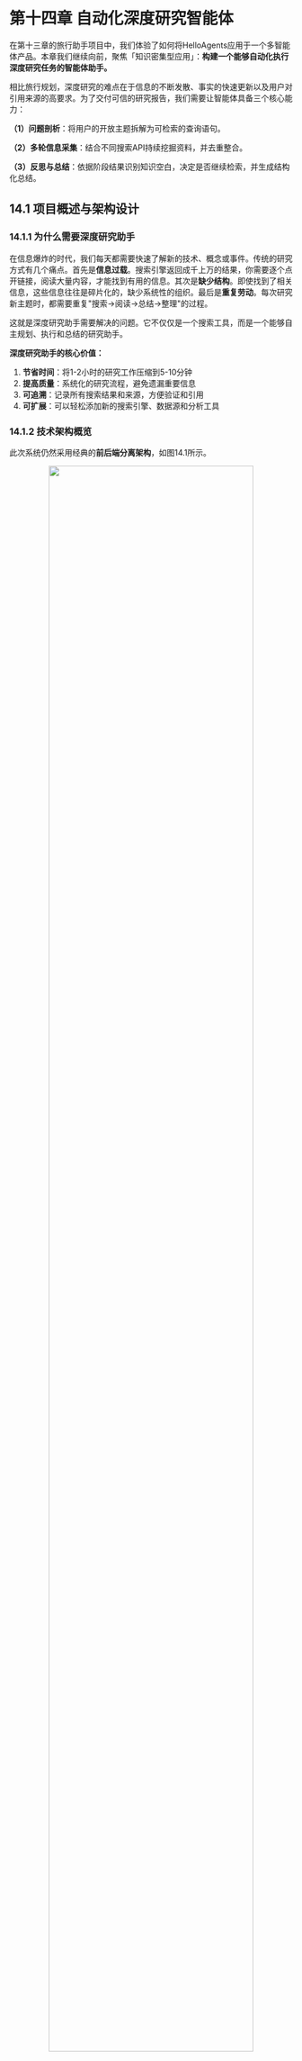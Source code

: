 # 第十四章 自动化深度研究智能体

在第十三章的旅行助手项目中，我们体验了如何将HelloAgents应用于一个多智能体产品。本章我们继续向前，聚焦「知识密集型应用」：<strong>构建一个能够自动化执行深度研究任务的智能体助手。</strong>

相比旅行规划，深度研究的难点在于信息的不断发散、事实的快速更新以及用户对引用来源的高要求。为了交付可信的研究报告，我们需要让智能体具备三个核心能力：

<strong>（1）问题剖析</strong>：将用户的开放主题拆解为可检索的查询语句。

<strong>（2）多轮信息采集</strong>：结合不同搜索API持续挖掘资料，并去重整合。

<strong>（3）反思与总结</strong>：依据阶段结果识别知识空白，决定是否继续检索，并生成结构化总结。

## 14.1 项目概述与架构设计

### 14.1.1 为什么需要深度研究助手

在信息爆炸的时代，我们每天都需要快速了解新的技术、概念或事件。传统的研究方式有几个痛点。首先是<strong>信息过载</strong>。搜索引擎返回成千上万的结果，你需要逐个点开链接，阅读大量内容，才能找到有用的信息。其次是<strong>缺少结构</strong>。即使找到了相关信息，这些信息往往是碎片化的，缺少系统性的组织。最后是<strong>重复劳动</strong>。每次研究新主题时，都需要重复"搜索→阅读→总结→整理"的过程。

这就是深度研究助手需要解决的问题。它不仅仅是一个搜索工具，而是一个能够自主规划、执行和总结的研究助手。

<strong>深度研究助手的核心价值：</strong>

1. <strong>节省时间</strong>：将1-2小时的研究工作压缩到5-10分钟
2. <strong>提高质量</strong>：系统化的研究流程，避免遗漏重要信息
3. <strong>可追溯</strong>：记录所有搜索结果和来源，方便验证和引用
4. <strong>可扩展</strong>：可以轻松添加新的搜索引擎、数据源和分析工具

### 14.1.2 技术架构概览

此次系统仍然采用经典的<strong>前后端分离架构</strong>，如图14.1所示。

<div align="center">
  <img src="https://raw.githubusercontent.com/datawhalechina/Hello-Agents/main/docs/images/14-figures/14-1.png" alt="" width="85%"/>
  <p>图 14.1 深度研究助手技术架构</p>
</div>

系统分为四层架构设计：

<strong>前端层 (Vue3+TypeScript)</strong>：全屏模态对话框UI、Markdown结果可视化

<strong>后端层 (FastAPI)</strong>：API路由（`/research/stream`）

<strong>智能体层 (HelloAgents)</strong>：三个专门Agent（TODO Planner、Task Summarizer、Report Writer）+ 两个核心工具（SearchTool、NoteTool）

<strong>外部服务层</strong>：搜索引擎+ LLM提供商

让我们看看一个完整的研究请求是如何在系统中流转的，如图14.2所示：

<div align="center">
  <img src="https://raw.githubusercontent.com/datawhalechina/Hello-Agents/main/docs/images/14-figures/14-2.png" alt="" width="85%"/>
  <p>图 14.2 深度研究助手数据流转过程</p>
</div>

1. <strong>用户输入</strong>：用户在前端输入研究主题
2. <strong>前端发送</strong>：前端通过SSE连接到`/research/stream`
3. <strong>后端接收</strong>：FastAPI接收请求，创建研究状态
4. <strong>规划阶段</strong>：调用研究规划Agent，分解为3个子任务
5. <strong>执行阶段</strong>：逐个执行每个子任务
   - 使用SearchTool搜索
   - 调用任务总结Agent总结
   - 使用NoteTool记录结果
6. <strong>报告阶段</strong>：调用报告生成Agent，整合所有总结
7. <strong>流式返回</strong>：通过SSE推送进度和结果到前端
8. <strong>前端展示</strong>：前端实时更新任务状态、进度条、日志、报告

项目的目录结构如下：

```
helloagents-deepresearch/
├── backend/                    # 后端代码
│   ├── src/
│   │   ├── agent.py           # 核心协调器
│   │   ├── main.py            # FastAPI入口
│   │   ├── models.py          # 数据模型
│   │   ├── prompts.py         # Prompt模板
│   │   ├── config.py          # 配置管理
│   │   └── services/          # 服务层
│   │       ├── planner.py     # 规划服务
│   │       ├── summarizer.py  # 总结服务
│   │       ├── reporter.py    # 报告服务
│   │       └── search.py      # 搜索服务
│   ├── .env                   # 环境变量
│   ├── pyproject.toml         # 依赖管理
│   └── workspace/             # 研究笔记
│
└── frontend/                   # 前端代码
    ├── src/
    │   ├── App.vue            # 主组件
    │   ├── components/        # UI组件
    │   │   └── ResearchModal.vue
    │   └── composables/       # 组合式函数
    │       └── useResearch.ts
    ├── package.json           # npm依赖
    └── vite.config.ts         # 构建配置
```

### 14.1.3 快速体验：5分钟运行项目

在深入学习实现细节之前，让我们先把项目跑起来，看看最终的效果。这样你会对整个系统有一个直观的认识。

你可以通过以下命令检查版本：

```bash
python --version  # 应该显示 Python 3.10.x 或更高
node --version    # 应该显示 v16.x.x 或更高
npm --version     # 应该显示 8.x.x 或更高
```

（1）启动后端

```bash
# 1. 进入后端目录
cd helloagents-deepresearch/backend

# 2. 安装依赖
# 方式1：使用uv（推荐，更快的Python包管理器）
uv sync

# 方式2：使用pip
pip install -e .

# 3. 配置环境变量
cp .env.example .env

# 4. 编辑.env文件，填入你的API密钥
# 使用你喜欢的编辑器打开.env文件
# 至少需要配置：
# - LLM_PROVIDER（如 openai、deepseek、qwen）
# - LLM_API_KEY（你的LLM API密钥）
# - SEARCH_API（如 duckduckgo、tavily）

# 5. 启动后端
python src/main.py
```

如果一切正常，你会看到类似的输出：

```
INFO:     Started server process [12345]
INFO:     Waiting for application startup.
INFO:     Application startup complete.
INFO:     Uvicorn running on http://0.0.0.0:8000 (Press CTRL+C to quit)
```

（2）启动前端

打开一个新的终端窗口：

```bash
# 1. 进入前端目录
cd helloagents-deepresearch/frontend

# 2. 安装依赖
npm install

# 3. 启动前端
npm run dev
```

如果一切正常，你会看到类似的输出：

```
  VITE v5.0.0  ready in 500 ms

  ➜  Local:   http://localhost:5174/
  ➜  Network: use --host to expose
  ➜  press h + enter to show help
```

（3）开始研究

打开浏览器访问 `http://localhost:5174`，你会看到一个居中的输入卡片，如图14.3所示。输入研究主题，例如`Datawhale是一个什么样的组织？`，选择搜索引擎（如果配置了多个），点击"开始研究"按钮。

<div align="center">
  <img src="https://raw.githubusercontent.com/datawhalechina/Hello-Agents/main/docs/images/14-figures/14-3.png" alt="" width="85%"/>
  <p>图 14.3 深度研究助手搜索页面</p>
</div>

如图14.4所示，系统会自动展开为全屏，左侧显示研究信息，右侧实时显示研究进度和结果。整个研究过程大约需要1-3分钟，取决于主题的复杂度和搜索引擎的响应速度。

<div align="center">
  <img src="https://raw.githubusercontent.com/datawhalechina/Hello-Agents/main/docs/images/14-figures/14-4.png" alt="" width="85%"/>
  <p>图 14.4 深度研究助手展开研究</p>
</div>

研究完成后，你会看到：

- <strong>任务列表</strong>：显示所有子任务及其状态
- <strong>进度日志</strong>：显示研究过程中的所有操作
- <strong>最终报告</strong>：结构化的Markdown报告，包含所有子任务的总结和来源引用

现在你已经成功运行了深度研究助手，对系统有了直观的认识。

## 14.2 TODO驱动的研究范式

### 14.2.1 什么是TODO驱动的研究

传统的搜索引擎只能回答单个问题，而深度研究需要回答一系列相关的问题。TODO驱动的研究范式将复杂的研究主题分解为多个子任务（TODO），逐个执行并整合结果。

这种范式的核心思想是：<strong>将"研究"这个复杂任务转化为"规划→执行→整合"的流程</strong>。

让我们通过一个例子来理解这个转变。假设你想研究"Datawhale是一个什么样的组织？"，传统的搜索方式是：

```
用户输入：Datawhale是一个什么样的组织？
搜索引擎：返回10-20个链接
用户：逐个点开链接，阅读内容，记录笔记
结果：碎片化的信息，缺少系统性
```

这种方式的问题在于每个链接只涵盖主题的一个方面、缺少系统性结构，需要手动整理和总结。

<strong>TODO驱动方式：系统化研究</strong>

```
用户输入：Datawhale是一个什么样的组织？

系统规划：
  ├─ TODO 1：Datawhale的基本信息（组织定位）
  ├─ TODO 2：Datawhale的主要项目（核心内容）
  ├─ TODO 3：Datawhale的社区文化（价值观）
  └─ TODO 4：Datawhale的影响力（社会贡献）

系统执行：
  对每个TODO：
    1. 搜索相关资料
    2. 总结关键信息
    3. 记录来源引用

系统整合：
  生成结构化报告：
    ├─ 第一部分：组织定位（来自TODO 1）
    ├─ 第二部分：核心内容（来自TODO 2）
    ├─ 第三部分：价值观（来自TODO 3）
    ├─ 第四部分：社会贡献（来自TODO 4）
    └─ 参考文献：所有来源引用
```

这种方式的优势在于将复杂主题分解为清晰的子问题，每个子任务的搜索结果和总结都被记录下来，方便追溯。同时，系统化的研究流程避免了遗漏重要信息，可以轻松添加新的子任务或调整执行顺序。

一个完整的TODO驱动研究系统包含三个核心要素：

<strong>（1）智能规划器（TODO Planner）</strong>：负责将研究主题分解为子任务。一个好的规划器需要理解主题的关键方面和研究目标，将主题分解为3-5个子任务（太少覆盖不全，太多会冗余），并为每个子任务设计合适的搜索查询。

<strong>（2）任务执行器（Task Executor）</strong>：负责执行每个子任务。执行器需要使用搜索引擎获取相关资料，提取关键信息并去除冗余内容，同时保存所有来源引用以方便验证。

<strong>（3）报告生成器（Report Writer）</strong>：负责整合所有子任务的结果。生成器需要按照逻辑顺序组织内容，合并重复的信息，并为每个观点添加来源引用。

在我们的案例里，TODO驱动的研究流程如图14.5所示：

<div align="center">
  <img src="https://raw.githubusercontent.com/datawhalechina/Hello-Agents/main/docs/images/14-figures/14-5.png" alt="" width="85%"/>
  <p>图 14.5 TODO驱动的研究流程</p>
</div>


整个流程是线性的，但每个阶段都有明确的输入和输出。这种设计使得系统易于理解和调试。

### 14.2.2 三阶段研究流程

TODO驱动的研究流程分为三个阶段:规划（Planning）、执行（Execution）、报告（Reporting）。每个阶段都有专门的Agent负责。

<strong>（1）阶段1：规划</strong>

规划阶段的目标是将研究主题分解为3-5个子任务。系统接收研究主题和当前日期作为输入，输出JSON格式的子任务列表。每个子任务包含三个字段：title（任务标题）、intent（研究意图）和query（搜索查询）。

研究规划Agent会根据主题特点采用不同的分解策略，通常从基础概念入手，然后了解技术现状、实际应用和发展趋势，必要时还会进行对比分析。例如，对于"Datawhale是一个什么样的组织？"，规划Agent可能生成以下子任务：

```json
[
  {
    "title": "Datawhale的基本信息",
    "intent": "了解Datawhale的组织定位、成立时间、发展历程",
    "query": "Datawhale organization introduction history 2024"
  },
  {
    "title": "Datawhale的主要项目",
    "intent": "了解Datawhale的核心开源项目和教程",
    "query": "Datawhale projects tutorials open source 2024"
  },
......
]
```

一个好的规划应该覆盖全面、逻辑清晰、查询精准、条目数量适中。

<strong>（2）阶段2：执行</strong>

执行阶段逐个执行每个子任务，搜索并总结相关资料。系统接收子任务列表和搜索引擎配置作为输入，输出每个子任务的总结（Markdown格式）和来源引用列表。执行流程如下：

对于每个子任务，执行器会：

1. <strong>搜索资料</strong>：使用配置的搜索引擎执行搜索

   ```python
   search_results = search_tool.run({
       "input": task.query,
       "backend": "tavily",
       "mode": "structured",
       "max_results": 5
   })
   ```

2. <strong>获取搜索结果</strong>：提取标题、URL、摘要

   ```json
   {
     "results": [
       {
         "title": "What is a Multimodal Model?",
         "url": "https://example.com/multimodal-model",
         "snippet": "A multimodal model is an AI model that can process multiple types of data..."
       },
       ...
     ]
   }
   ```

3. <strong>调用总结Agent</strong>：总结搜索结果

   ```python
   summary = summarizer_agent.run(
       task=task,
       search_results=search_results
   )
   ```

4. <strong>记录总结和来源</strong>：保存到NoteTool

   ```python
   note_tool.run({
       "action": "create",
       "title": task.title,
       "content": f"## {task.title}\n\n{summary}\n\n## 来源\n{sources}",
       "tags": ["research", "summary"]
   })
   ```

任务总结Agent会从每个搜索结果中提取核心观点，合并相似信息，保留重要的数字、日期、名称等关键数据，并为每个观点添加来源引用。例如，对于"Datawhale的基本信息"的搜索结果，总结Agent可能生成：

```markdown
## Datawhale的基本信息

Datawhale是一个专注于数据科学与AI领域的开源组织，成立于2018年[1]。组织的核心使命是"for the learner，和学习者一起成长"，致力于构建一个纯粹的学习社区[2]。

**核心定位：**

1. **开源教育平台**：提供高质量的AI和数据科学学习资源[1]
2. **学习者社区**：汇聚了数万名AI学习者和实践者[3]
3. **知识共享**：倡导开源精神，所有内容完全免费开放[2]

**发展历程：**

- **2018年**：Datawhale成立，发布首个开源教程[1]
- **2020年**：成为国内领先的AI学习社区之一[3]
- **2024年**：累计发布50+开源项目，影响10万+学习者[4]

## 来源

[1] https://github.com/datawhalechina
[2] https://datawhale.club/about
[3] https://www.zhihu.com/org/datawhale
[4] https://datawhale.cn
```

在执行过程中，系统会实时推送进度信息到前端：

```json
{
  "type": "status",
  "message": "正在搜索：Datawhale的基本信息"
}
```

```json
{
  "type": "status",
  "message": "正在总结搜索结果..."
}
```

```json
{
  "type": "task",
  "task": {
    "id": 1,
    "title": "Datawhale的基本信息",
    "status": "completed"
  }
}
```

<strong>（3）阶段3：报告</strong>

报告阶段的目标是整合所有子任务的总结，生成最终报告。系统接收所有子任务的总结和研究主题作为输入，输出Markdown格式的最终报告。报告包含标题、概述、各个子任务的详细分析、总结和参考文献五个部分。例如，对于"Datawhale是一个什么样的组织？"，最终报告可能是：

```markdown
# Datawhale是一个什么样的组织？

## 概述

本报告系统地研究了Datawhale这个开源组织，涵盖基本信息、主要项目、社区文化和影响力四个方面。

## 1. Datawhale的基本信息

Datawhale是一个专注于数据科学与AI领域的开源组织，成立于2018年...

（此处插入子任务1的总结）

## 2. Datawhale的主要项目

Datawhale发布了多个高质量的开源教程，包括Hello-Agents、Joyful-Pandas等...

（此处插入子任务2的总结）
......
## 总结

通过本次研究，我们了解了Datawhale的组织定位、核心项目、社区文化和社会贡献。Datawhale是一个纯粹的学习社区，为AI教育做出了重要贡献。

## 参考文献

[1] https://github.com/datawhalechina
[2] https://datawhale.club/about
...
```

报告生成Agent会按照子任务的逻辑顺序组织内容，在开头添加简要概述，合并重复的信息，统一Markdown格式，并将所有来源引用整理到参考文献部分。

## 14.3 智能体系统设计

### 14.3.1 Agent职责划分

在深度研究助手中，我们设计了三个专门的Agent，每个Agent负责一个特定的任务。这使得每个Agent都很简单，易于理解和维护。

在第七章中，我们学习了如何使用`SimpleAgent`来构建智能体。`SimpleAgent`的设计理念是简单直接：每次调用`run()`方法时，Agent会分析用户的问题，决定是否需要调用工具，然后返回结果。这种设计在处理简单任务时非常有效，但当面对深度研究这样的复杂任务时，就需要我们继续采用多智能体协作的方案进行。

如表14.1所示，三个Agent分别负责规划、总结和报告生成。

<div align="center">
  <p>表 14.1 三个Agent的职责划分</p>
  <img src="https://raw.githubusercontent.com/datawhalechina/Hello-Agents/main/docs/images/14-figures/14-table-1.png" alt="" width="85%"/>
</div>

让我们详细介绍每个Agent的设计。

<strong>Agent 1：研究规划专家（TODO Planner）</strong>

<strong>职责</strong>：将研究主题分解为3-5个子任务

<strong>设计理念</strong>：研究规划专家的核心任务是理解用户的研究主题，分析主题的关键方面，然后生成一系列子任务。这个过程类似于人类研究者在开始研究前的"头脑风暴"阶段。

<strong>Prompt设计</strong>：

```python
todo_planner_instructions = """
你是一个研究规划专家。你的任务是将用户的研究主题分解为3-5个子任务。

当前日期：{current_date}

研究主题：{research_topic}

请分析这个研究主题，将其分解为3-5个子任务。每个子任务应该：
1. 涵盖主题的一个重要方面
2. 有明确的研究目标
3. 可以通过搜索引擎找到相关资料

请以JSON格式返回子任务列表，每个子任务包含：
- title：任务标题（简洁明了）
- intent：任务意图（为什么要研究这个）
- query：搜索查询（用于搜索引擎的查询字符串，可以使用英文以获得更好的搜索结果）

示例输出：
[
  {{
    "title": "什么是多模态模型",
    "intent": "了解多模态模型的基础概念，为后续研究打下基础",
    "query": "multimodal model definition concept 2024"
  }},
  ...
]

请确保：
1. 子任务数量在3-5个之间
2. 子任务之间有逻辑关系（如从基础到应用，从现状到趋势）
3. 搜索查询能够准确找到相关资料
4. 只返回JSON，不要包含其他文本
"""
```

<strong>关键设计点</strong>：提示词包含当前日期以获取最新信息，明确要求JSON格式输出便于解析，通过示例帮助Agent理解期望输出，并强调子任务数量、逻辑关系等约束。

<strong>实现代码</strong>：

这里的ToolAwareSimpleAgent是根据SimpleAgent拓展实现，可以在14.3.2了解，这里不用深究。

```python
class PlanningService:
    def __init__(self, llm: HelloAgentsLLM):
        self._agent = ToolAwareSimpleAgent(
            name="TODO Planner",
            system_prompt="你是一个研究规划专家",
            llm=llm,
            tool_call_listener=self._on_tool_call
        )
    
    def plan_todo_list(self, state: SummaryState) -> List[TodoItem]:
        prompt = todo_planner_instructions.format(
            current_date=get_current_date(),
            research_topic=state.research_topic,
        )
        
        response = self._agent.run(prompt)
        tasks_payload = self._extract_tasks(response)
        
        todo_items = []
        for idx, item in enumerate(tasks_payload, start=1):
            task = TodoItem(
                id=idx,
                title=item["title"],
                intent=item["intent"],
                query=item["query"],
            )
            todo_items.append(task)
        
        return todo_items
    
    def _extract_tasks(self, response: str) -> List[dict]:
        """从Agent响应中提取JSON"""
        # 使用正则表达式提取JSON部分
        json_match = re.search(r'\[.*\]', response, re.DOTALL)
        if json_match:
            json_str = json_match.group(0)
            return json.loads(json_str)
        else:
            raise ValueError("无法从响应中提取JSON")
```

<strong>Agent 2：任务总结专家（Task Summarizer）</strong>

<strong>职责</strong>：总结搜索结果，提取关键信息

<strong>设计理念</strong>：任务总结专家的核心任务是阅读搜索结果，提取关键信息，并以结构化的方式呈现。这个过程类似于人类研究者在阅读文献后做笔记的过程。

<strong>Prompt设计</strong>：

```python
task_summarizer_instructions = """
你是一个任务总结专家。你的任务是总结搜索结果，提取关键信息。

任务标题：{task_title}
任务意图：{task_intent}
搜索查询：{task_query}

搜索结果：
{search_results}

请仔细阅读以上搜索结果，提取关键信息，并以Markdown格式返回总结。

总结应该包含：
1. **核心观点**：搜索结果中的核心观点和结论
2. **关键数据**：重要的数字、日期、名称等
3. **来源引用**：为每个观点添加来源引用（使用[1]、[2]等标记）

请确保：
1. 总结简洁明了，避免冗余
2. 保留重要的细节和数据
3. 为每个观点添加来源引用
4. 使用Markdown格式（标题、列表、加粗等）

示例输出：
## 核心观点

多模态模型是一种能够处理多种类型数据的AI模型[1]。与传统的单模态模型不同，多模态模型可以同时理解文本、图像、音频等[2]。

**关键特点：**
- 跨模态理解[1]
- 统一表示[3]
- 端到端训练[2]

## 来源

[1] https://example.com/source1
[2] https://example.com/source2
[3] https://example.com/source3
"""
```

<strong>关键设计点</strong>：提示词包含任务标题、意图、查询等上下文帮助Agent理解任务，明确要求输出包含核心观点、关键数据、来源引用，强调为每个观点添加来源引用，并通过示例帮助Agent理解期望的输出格式。

<strong>实现代码</strong>：

```python
class SummarizationService:
    def __init__(self, llm: HelloAgentsLLM):
        self._agent = ToolAwareSimpleAgent(
            name="Task Summarizer",
            system_prompt="你是一个任务总结专家",
            llm=llm,
            tool_call_listener=self._on_tool_call
        )
    
    def summarize_task(
        self,
        task: TodoItem,
        search_results: List[dict]
    ) -> str:
        # 格式化搜索结果
        formatted_sources = self._format_sources(search_results)
        
        prompt = task_summarizer_instructions.format(
            task_title=task.title,
            task_intent=task.intent,
            task_query=task.query,
            search_results=formatted_sources,
        )
        
        summary = self._agent.run(prompt)
        return summary
    
    def _format_sources(self, search_results: List[dict]) -> str:
        """格式化搜索结果"""
        formatted = []
        for idx, result in enumerate(search_results, start=1):
            formatted.append(
                f"[{idx}] {result['title']}\n"
                f"URL: {result['url']}\n"
                f"摘要: {result['snippet']}\n"
            )
        return "\n".join(formatted)
```

<strong>Agent 3：报告撰写专家（Report Writer）</strong>

<strong>职责</strong>：整合所有子任务的总结，生成最终报告

<strong>设计理念</strong>：报告撰写专家的核心任务是将所有子任务的总结整合成一份结构化的报告。这个过程类似于人类研究者在完成所有调研后撰写研究报告的过程。

<strong>Prompt设计</strong>：

```python
report_writer_instructions = """
你是一个报告撰写专家。你的任务是整合所有子任务的总结，生成一份结构化的研究报告。

研究主题：{research_topic}

子任务总结：
{task_summaries}

请整合以上所有子任务的总结，生成一份结构化的研究报告。

报告应该包含：
1. **标题**：研究主题
2. **概述**：简要介绍研究主题和报告结构（2-3段）
3. **各个子任务的详细分析**：按照逻辑顺序组织（使用二级标题）
4. **总结**：总结研究的主要发现（1-2段）
5. **参考文献**：所有来源引用（按照子任务分组）

请确保：
1. 报告结构清晰，逻辑连贯
2. 消除重复的信息
3. 保留所有来源引用
4. 使用Markdown格式

示例输出：
# 多模态大模型的最新进展

## 概述

本报告系统地研究了多模态大模型的最新进展...

## 1. 什么是多模态模型

（此处插入子任务1的总结）

## 2. 最新的多模态模型有哪些

（此处插入子任务2的总结）

...

## 总结

通过本次研究，我们了解了...

## 参考文献

### 任务1：什么是多模态模型
[1] https://example.com/source1
...
"""
```

<strong>关键设计点</strong>：提示词明确要求报告包含标题、概述、详细分析、总结、参考文献等结构，强调按逻辑顺序组织内容，要求合并重复信息消除冗余，并保留所有来源引用。

<strong>实现代码</strong>：

```python
class ReportingService:
    def __init__(self, llm: HelloAgentsLLM):
        self._agent = ToolAwareSimpleAgent(
            name="Report Writer",
            system_prompt="你是一个报告撰写专家",
            llm=llm,
            tool_call_listener=self._on_tool_call
        )
    
    def generate_report(
        self,
        research_topic: str,
        task_summaries: List[Tuple[TodoItem, str]]
    ) -> str:
        # 格式化子任务总结
        formatted_summaries = self._format_summaries(task_summaries)
        
        prompt = report_writer_instructions.format(
            research_topic=research_topic,
            task_summaries=formatted_summaries,
        )
        
        report = self._agent.run(prompt)
        return report
    
    def _format_summaries(
        self,
        task_summaries: List[Tuple[TodoItem, str]]
    ) -> str:
        """格式化子任务总结"""
        formatted = []
        for idx, (task, summary) in enumerate(task_summaries, start=1):
            formatted.append(
                f"## 任务{idx}：{task.title}\n"
                f"意图：{task.intent}\n\n"
                f"{summary}\n"
            )
        return "\n".join(formatted)
```

### 14.3.2 ToolAwareSimpleAgent的设计

在第七章中，我们实现了`SimpleAgent`，它是HelloAgents框架的基础Agent。但在深度研究助手中，我们需要一个能够<strong>记录工具调用</strong>的Agent。这就是`ToolAwareSimpleAgent`的由来。

在深度研究助手中，我们需要记录每个Agent的工具调用情况，用于：

1. <strong>调试</strong>：查看Agent调用了哪些工具，传入了什么参数
2. <strong>日志</strong>：记录研究过程中的所有操作
3. <strong>分析</strong>：分析Agent的行为模式
4. <strong>进度展示</strong>：实时显示Agent正在做什么

`SimpleAgent`本身不支持工具调用监听，因此我们需要扩展它。

`ToolAwareSimpleAgent`在`SimpleAgent`的基础上增加了一个`tool_call_listener`参数，这是一个回调函数，每次工具调用时都会被调用。

<strong>使用示例：</strong>

```python
from hello_agents import ToolAwareSimpleAgent

def tool_listener(call_info):
    print(f"Agent: {call_info['agent_name']}")
    print(f"工具: {call_info['tool_name']}")
    print(f"参数: {call_info['parsed_parameters']}")
    print(f"结果: {call_info['result']}")

agent = ToolAwareSimpleAgent(
    name="研究助手",
    system_prompt="你是一个研究助手",
    llm=llm,
    tool_call_listener=tool_listener
)
```

`ToolAwareSimpleAgent`继承自`SimpleAgent`，重写了`_execute_tool_call`方法：

```python
class ToolAwareSimpleAgent(SimpleAgent):
    def __init__(
        self,
        name: str,
        system_prompt: str,
        llm: HelloAgentsLLM,
        tool_registry: Optional[ToolRegistry] = None,
        tool_call_listener: Optional[Callable] = None,
    ):
        super().__init__(
            name=name,
            system_prompt=system_prompt,
            llm=llm,
            tool_registry=tool_registry,
        )
        self._tool_call_listener = tool_call_listener
    
    def _execute_tool_call(self, tool_name: str, parameters: str) -> str:
        """执行工具调用，并通知监听器"""
        # 解析参数
        parsed_parameters = self._parse_parameters(parameters)
        
        # 调用工具
        result = super()._execute_tool_call(tool_name, parameters)
        
        # 通知监听器
        if self._tool_call_listener:
            self._tool_call_listener({
                "agent_name": self.name,
                "tool_name": tool_name,
                "parsed_parameters": parsed_parameters,
                "result": result,
            })
        
        return result
```

在深度研究助手中，我们使用`ToolAwareSimpleAgent`来记录所有Agent的工具调用：

```python
class DeepResearchAgent:
    def __init__(self, config: Configuration):
        self.config = config
        self.llm = HelloAgentsLLM(...)
        
        # 创建工具调用监听器
        def tool_listener(call_info):
            self._emit_event({
                "type": "tool_call",
                "agent": call_info["agent_name"],
                "tool": call_info["tool_name"],
                "parameters": call_info["parsed_parameters"],
            })
        
        # 创建三个Agent，都使用相同的监听器
        self.planner = PlanningService(self.llm, tool_listener)
        self.summarizer = SummarizationService(self.llm, tool_listener)
        self.reporter = ReportingService(self.llm, tool_listener)
```

这样，所有Agent的工具调用都会被记录，并通过SSE推送到前端，实时显示给用户。

### 14.3.3 Agent协作模式

三个Agent之间是<strong>顺序协作</strong>的关系，如图14.6所示。

<div align="center">
  <img src="https://raw.githubusercontent.com/datawhalechina/Hello-Agents/main/docs/images/14-figures/14-6.png" alt="" width="85%"/>
  <p>图 14.6 Agent协作流程</p>
</div>

顺序协作模式的特点是：

1. <strong>线性流程</strong>：Agent按照固定的顺序执行
2. <strong>明确的输入输出</strong>：每个Agent的输入来自上一个Agent的输出
3. <strong>无并发</strong>：同一时间只有一个Agent在工作

`DeepResearchAgent`是整个系统的核心协调器，负责调度三个Agent：

```python
class DeepResearchAgent:
    def run(self, research_topic: str) -> str:
        # 1. 规划阶段
        self._emit_event({"type": "status", "message": "正在规划研究任务..."})
        todo_list = self.planner.plan_todo_list(research_topic)
        self._emit_event({"type": "tasks", "tasks": todo_list})
        
        # 2. 执行阶段
        task_summaries = []
        for task in todo_list:
            self._emit_event({
                "type": "status",
                "message": f"正在研究：{task.title}"
            })
            
            # 搜索
            search_results = self.search_service.search(task.query)
            
            # 总结
            summary = self.summarizer.summarize_task(task, search_results)
            task_summaries.append((task, summary))
            
            self._emit_event({
                "type": "task_completed",
                "task_id": task.id
            })
        
        # 3. 报告阶段
        self._emit_event({"type": "status", "message": "正在生成报告..."})
        report = self.reporter.generate_report(research_topic, task_summaries)
        self._emit_event({"type": "report", "content": report})
        
        return report
```



## 14.4 工具系统集成

### 14.4.1 SearchTool扩展

在第七章中，我们实现了`SearchTool`的基础版本，集成了Tavily和SerpApi两个搜索引擎，展示了多源搜索的设计思想。在本章的深度研究助手中，我们进一步扩展了`SearchTool`的能力，新增了DuckDuckGo、Perplexity、SearXNG等搜索引擎，并实现了Advanced模式（组合多个搜索引擎）。搜索是深度研究助手最核心的功能，这些扩展使得系统能够适应不同的使用场景和需求。

如表14.2所示，这次增加的搜索引擎有不同的特点和适用场景。

<div align="center">
  <p>表 14.2 多搜索引擎对比</p>
  <img src="https://raw.githubusercontent.com/datawhalechina/Hello-Agents/main/docs/images/14-figures/14-table-2.png" alt="" width="85%"/>
</div>

我们不再单独讨论如何扩展，可以参考源码以及第七章的拓展案例实现。`SearchTool`提供了统一的搜索接口，无论使用哪个搜索引擎，调用方式都是一样的。

在深度研究助手中，我们通过配置文件选择搜索引擎：

```python
# config.py
class SearchAPI(str, Enum):
    TAVILY = "tavily"
    DUCKDUCKGO = "duckduckgo"
    PERPLEXITY = "perplexity"
    SEARXNG = "searxng"
    ADVANCED = "advanced"

class Configuration(BaseModel):
    search_api: SearchAPI = SearchAPI.DUCKDUCKGO
    # ...
```

```python
# .env
SEARCH_API=tavily
```

这样，用户可以通过修改`.env`文件来选择搜索引擎，无需修改代码。

`SearchTool`返回的结果是一个字典，包含：

- `results`：搜索结果列表，每个结果包含标题、URL、摘要
- `backend`：使用的搜索引擎
- `answer`：AI生成的答案（仅Perplexity）
- `notices`：通知信息（如API限制、错误等）

以下是一些特殊情况的处理。

搜索结果可能包含重复的URL，我们需要去重：

```python
def deduplicate_sources(sources: List[dict]) -> List[dict]:
    """去除重复的URL"""
    seen_urls = set()
    unique_sources = []
    
    for source in sources:
        if source["url"] not in seen_urls:
            seen_urls.add(source["url"])
            unique_sources.append(source)
    
    return unique_sources
```

搜索结果可能包含大量文本，我们需要限制每个来源的Token数量：

```python
def limit_source_tokens(source: dict, max_tokens: int = 2000) -> dict:
    """限制来源的Token数量"""
    snippet = source["snippet"]
    
    # 简单的Token估算：1个Token约等于4个字符
    max_chars = max_tokens * 4
    
    if len(snippet) > max_chars:
        snippet = snippet[:max_chars] + "..."
    
    return {
        **source,
        "snippet": snippet
    }
```

### 14.4.2 NoteTool使用

在深度研究助手中，我们使用`NoteTool`来持久化研究进度。`NoteTool`是第九章集成的内置工具，用于创建、读取、更新和删除笔记。

在研究过程中，我们需要记录每个子任务的搜索结果、总结以及最终的研究报告。这些信息需要持久化到磁盘，以便在研究过程中断时能够从上次的进度继续，同时也方便查看研究过程中的所有操作，分析研究的质量和效率。

`NoteTool`将笔记存储在指定的工作空间目录中，每个笔记是一个Markdown文件。笔记的文件名是任务ID，内容包含任务标题、任务意图、搜索查询、搜索结果和总结。

最后生成的文件风格会是下面的树状图风格：

```
workspace/
├── notes/
│   ├── 1.md  # 任务1的笔记
│   ├── 2.md  # 任务2的笔记
│   ├── 3.md  # 任务3的笔记
│   └── ...
└── reports/
    └── final_report.md  # 最终报告
```

在深度研究助手中，我们使用`NoteTool`来记录每个子任务的研究进度：

```python
class NotesService:
    def __init__(self, workspace: str):
        self.note_tool = NoteTool(workspace=workspace)
    
    def save_task_summary(
        self,
        task: TodoItem,
        search_results: List[dict],
        summary: str
    ):
        """保存任务总结"""
        # 格式化笔记内容
        content = self._format_note_content(
            task=task,
            search_results=search_results,
            summary=summary
        )
        
        # 创建笔记
        self.note_tool.run({
            "action": "create",
            "title": f"任务{task.id}：{task.title}",
            "content": content,
            "tags": ["research", "summary"]
        })
    
    def _format_note_content(
        self,
        task: TodoItem,
        search_results: List[dict],
        summary: str
    ) -> str:
        """格式化笔记内容"""
        content = f"# 任务{task.id}：{task.title}\n\n"
        content += f"## 任务信息\n\n"
        content += f"- **意图**：{task.intent}\n"
        content += f"- **查询**：{task.query}\n\n"
        
        content += f"## 搜索结果\n\n"
        for idx, result in enumerate(search_results, start=1):
            content += f"[{idx}] {result['title']}\n"
            content += f"URL: {result['url']}\n"
            content += f"摘要: {result['snippet']}\n\n"
        
        content += f"## 总结\n\n{summary}\n"
        
        return content
```

### 14.4.3 ToolRegistry工具管理

`ToolRegistry`是HelloAgents框架的工具注册表，同样也是在我们的第七章所支持，用于管理所有工具的注册和调用。在深度研究助手中，我们使用`ToolRegistry`来管理`SearchTool`和`NoteTool`。

在创建Agent之前，我们需要先注册工具：

```python
from hello_agents import ToolAwareSimpleAgent
from hello_agents.tools import ToolRegistry
from hello_agents.tools import SearchTool
from hello_agents.tools import NoteTool

# 创建工具
search_tool = SearchTool(backend="hybrid")
note_tool = NoteTool(workspace="./workspace/notes")

# 创建注册表
registry = ToolRegistry()

# 注册工具
registry.register_tool(search_tool)
registry.register_tool(note_tool)

# 创建Agent
agent = ToolAwareSimpleAgent(
    name="研究助手",
    system_prompt="你是一个研究助手",
    llm=llm,
    tool_registry=registry
)
```

当Agent需要调用工具时，它会生成工具调用指令，如图14.7所示。

<div align="center">
  <img src="https://raw.githubusercontent.com/datawhalechina/Hello-Agents/main/docs/images/14-figures/14-7.png" alt="" width="85%"/>
  <p>图 14.7 工具调用流程</p>
</div>

**工具调用流程<strong>：

1. </strong>Agent生成指令<strong>：Agent生成工具调用指令，如`[TOOL_CALL:search_tool:{"input": "Datawhale组织", "backend": "tavily"}]`
2. </strong>解析指令<strong>：`ToolRegistry`解析指令，提取工具名称和参数
3. </strong>查找工具<strong>：`ToolRegistry`根据工具名称查找对应的工具
4. </strong>调用工具<strong>：调用工具的`run`方法，传入参数
5. </strong>返回结果<strong>：工具返回执行结果
6. </strong>格式化结果<strong>：将结果格式化为字符串，返回给Agent

## 14.5 服务层实现

本节将详细介绍核心服务的实现，包括PlanningService、SummarizationService、ReportingService和SearchService。这些服务是连接Agent和工具的桥梁，负责具体的业务逻辑。

### 14.5.1 任务规划服务

`PlanningService`负责调用研究规划Agent，将研究主题分解为子任务。这是整个研究流程的第一步，也是最关键的一步。

</strong>（1）方案实现<strong>

它的核心职责是：

1. </strong>构建规划Prompt<strong>：根据研究主题和当前日期构建Prompt
2. </strong>调用规划Agent<strong>：调用TODO Planner Agent生成子任务列表
3. </strong>解析JSON响应<strong>：从Agent的响应中提取JSON格式的子任务列表
4. </strong>验证子任务格式**：确保每个子任务包含必需的字段（title、intent、query）

```python
import re
import json
from typing import List, Callable, Optional
from datetime import datetime

from hello_agents import HelloAgentsLLM
from hello_agents import ToolAwareSimpleAgent
from models import TodoItem, SummaryState
from prompts import todo_planner_instructions

class PlanningService:
    """任务规划服务"""

    def __init__(
        self,
        llm: HelloAgentsLLM,
        tool_call_listener: Optional[Callable] = None
    ):
        self._llm = llm
        self._tool_call_listener = tool_call_listener

        # 创建规划Agent
        self._agent = ToolAwareSimpleAgent(
            name="TODO Planner",
            system_prompt="你是一个研究规划专家，擅长将复杂的研究主题分解为清晰的子任务。",
            llm=llm,
            tool_call_listener=tool_call_listener
        )

    def plan_todo_list(self, state: SummaryState) -> List[TodoItem]:
        """规划TODO列表

        Args:
            state: 研究状态，包含研究主题

        Returns:
            子任务列表
        """
        # 构建Prompt
        prompt = todo_planner_instructions.format(
            current_date=self._get_current_date(),
            research_topic=state.research_topic,
        )

        # 调用Agent
        response = self._agent.run(prompt)

        # 解析JSON
        tasks_payload = self._extract_tasks(response)

        # 验证并创建TodoItem
        todo_items = []
        for idx, item in enumerate(tasks_payload, start=1):
            # 验证必需字段
            if not all(key in item for key in ["title", "intent", "query"]):
                raise ValueError(f"任务{idx}缺少必需字段")

            task = TodoItem(
                id=idx,
                title=item["title"],
                intent=item["intent"],
                query=item["query"],
            )
            todo_items.append(task)

        return todo_items

    def _get_current_date(self) -> str:
        """获取当前日期"""
        return datetime.now().strftime("%Y年%m月%d日")

    def _extract_tasks(self, response: str) -> List[dict]:
        """从Agent响应中提取JSON

        Agent的响应可能包含额外的文本，如：
        "好的，我将为您规划以下任务：\n[{...}, {...}]\n这些任务涵盖了..."

        我们需要提取其中的JSON部分。
        """
        # 方法1：使用正则表达式提取JSON数组
        json_match = re.search(r'\[.*\]', response, re.DOTALL)
        if json_match:
            json_str = json_match.group(0)
            try:
                return json.loads(json_str)
            except json.JSONDecodeError as e:
                raise ValueError(f"JSON解析失败：{e}")

        # 方法2：如果没有找到JSON数组，尝试直接解析整个响应
        try:
            return json.loads(response)
        except json.JSONDecodeError:
            raise ValueError("无法从响应中提取JSON")
```

<strong>（2）JSON解析与验证</strong>

Agent返回的JSON可能包含额外的文本或格式错误，我们需要robust的解析逻辑：

<strong>常见问题</strong>：

1. <strong>包含额外文本</strong>：Agent可能在JSON前后添加说明文字
2. <strong>格式错误</strong>：JSON可能缺少引号、逗号等
3. <strong>字段缺失</strong>：某些子任务可能缺少必需字段

<strong>解决方案</strong>：

1. <strong>使用正则表达式</strong>：提取JSON部分
2. <strong>多种解析策略</strong>：先尝试提取JSON数组，再尝试直接解析
3. <strong>字段验证</strong>：确保每个子任务包含必需字段

<strong>示例</strong>：

```python
# Agent响应示例1：包含额外文本
response1 = """
好的，我将为您规划以下任务：

[
  {
    "title": "什么是多模态模型",
    "intent": "了解基础概念",
    "query": "multimodal model definition"
  },
  {
    "title": "最新的多模态模型",
    "intent": "了解技术现状",
    "query": "latest multimodal models 2024"
  }
]

这些任务涵盖了Datawhale组织的基本信息和核心项目。
"""

# 提取JSON
tasks1 = service._extract_tasks(response1)
# 结果：[{"title": "Datawhale的基本信息", ...}, ...]

# Agent响应示例2：纯JSON
response2 = """
[
  {"title": "Datawhale的基本信息", "intent": "了解组织定位", "query": "Datawhale organization introduction"},
  {"title": "Datawhale的主要项目", "intent": "了解核心内容", "query": "Datawhale projects tutorials 2024"}
]
"""

# 提取JSON
tasks2 = service._extract_tasks(response2)
# 结果：[{"title": "什么是多模态模型", ...}, ...]
```

<strong>（3）规划质量评估</strong>

一个好的规划应该满足以下标准：

1. <strong>覆盖全面</strong>：涵盖主题的所有重要方面
2. <strong>逻辑清晰</strong>：子任务之间有明确的逻辑关系
3. <strong>查询精准</strong>：搜索查询能够准确找到相关资料
4. <strong>数量适中</strong>：3-5个子任务

我们可以添加一个评估方法：

```python
def evaluate_plan(self, todo_items: List[TodoItem]) -> dict:
    """评估规划质量

    Returns:
        评估结果，包含分数和建议
    """
    score = 100
    suggestions = []

    # 检查数量
    if len(todo_items) < 3:
        score -= 20
        suggestions.append("子任务数量过少，可能遗漏重要信息")
    elif len(todo_items) > 5:
        score -= 10
        suggestions.append("子任务数量过多，可能存在冗余")

    # 检查查询质量
    for task in todo_items:
        if len(task.query.split()) < 2:
            score -= 10
            suggestions.append(f"任务「{task.title}」的查询过于简单")

    # 检查逻辑关系
    # （这里可以添加更复杂的逻辑检查）

    return {
        "score": score,
        "suggestions": suggestions
    }
```

### 14.5.2 总结服务

`SummarizationService`负责调用任务总结Agent，总结搜索结果。这是研究流程的核心环节，决定了研究的质量。

它的职责是：

1. <strong>格式化搜索结果</strong>：将搜索结果格式化为易读的文本
2. <strong>构建总结Prompt</strong>：根据任务信息和搜索结果构建Prompt
3. <strong>调用总结Agent</strong>：调用Task Summarizer Agent生成总结
4. <strong>提取来源引用</strong>：从总结中提取来源引用

核心代码：

```python
from typing import List, Callable, Optional, Tuple

from hello_agents import HelloAgentsLLM
from hello_agents import ToolAwareSimpleAgent
from models import TodoItem
from prompts import task_summarizer_instructions

class SummarizationService:
    """总结服务"""

    def __init__(
        self,
        llm: HelloAgentsLLM,
        tool_call_listener: Optional[Callable] = None
    ):
        self._llm = llm
        self._tool_call_listener = tool_call_listener

        # 创建总结Agent
        self._agent = ToolAwareSimpleAgent(
            name="Task Summarizer",
            system_prompt="你是一个任务总结专家，擅长从搜索结果中提取关键信息。",
            llm=llm,
            tool_call_listener=tool_call_listener
        )

    def summarize_task(
        self,
        task: TodoItem,
        search_results: List[dict]
    ) -> Tuple[str, List[str]]:
        """总结任务

        Args:
            task: 任务信息
            search_results: 搜索结果列表

        Returns:
            (总结文本, 来源URL列表)
        """
        # 格式化搜索结果
        formatted_sources = self._format_sources(search_results)

        # 构建Prompt
        prompt = task_summarizer_instructions.format(
            task_title=task.title,
            task_intent=task.intent,
            task_query=task.query,
            search_results=formatted_sources,
        )

        # 调用Agent
        summary = self._agent.run(prompt)

        # 提取来源URL
        source_urls = [result["url"] for result in search_results]

        return summary, source_urls

    def _format_sources(self, search_results: List[dict]) -> str:
        """格式化搜索结果

        将搜索结果格式化为易读的文本，包含：
        - 序号
        - 标题

### 报告结构设计

最终报告应该包含以下部分，.......

## 参考文献

### 任务1：什么是多模态模型
- https://example.com/multimodal-model-definition
....

### 任务2：最新的多模态模型有哪些
- https://example.com/gpt4v
....
...
```

### 14.5.3 报告生成服务

`ReportingService`负责调用报告生成Agent，整合所有子任务的总结。这是研究流程的最后一步，生成最终的研究报告。

它的职责是：

1. <strong>格式化子任务总结</strong>：将所有子任务的总结格式化为统一的格式
2. <strong>构建报告Prompt</strong>：根据研究主题和子任务总结构建Prompt
3. <strong>调用报告Agent</strong>：调用Report Writer Agent生成最终报告
4. <strong>整理引用</strong>：将所有来源引用整理到参考文献部分

<strong>核心代码实现</strong>：

```python
from typing import List, Callable, Optional, Tuple

from hello_agents import HelloAgentsLLM
from hello_agents import ToolAwareSimpleAgent
from models import TodoItem
from prompts import report_writer_instructions

class ReportingService:
    """报告生成服务"""

    def __init__(
        self,
        llm: HelloAgentsLLM,
        tool_call_listener: Optional[Callable] = None
    ):
        self._llm = llm
        self._tool_call_listener = tool_call_listener

        # 创建报告Agent
        self._agent = ToolAwareSimpleAgent(
            name="Report Writer",
            system_prompt="你是一个报告撰写专家，擅长整合信息并生成结构化的报告。",
            llm=llm,
            tool_call_listener=tool_call_listener
        )

    def generate_report(
        self,
        research_topic: str,
        task_summaries: List[Tuple[TodoItem, str, List[str]]]
    ) -> str:
        """生成最终报告

        Args:
            research_topic: 研究主题
            task_summaries: 子任务总结列表，每个元素是(任务, 总结, 来源URL列表)

        Returns:
            最终报告（Markdown格式）
        """
        # 格式化子任务总结
        formatted_summaries = self._format_summaries(task_summaries)

        # 构建Prompt
        prompt = report_writer_instructions.format(
            research_topic=research_topic,
            task_summaries=formatted_summaries,
        )

        # 调用Agent
        report = self._agent.run(prompt)

        return report

    def _format_summaries(
        self,
        task_summaries: List[Tuple[TodoItem, str, List[str]]]
    ) -> str:
        """格式化子任务总结

        将所有子任务的总结格式化为统一的格式，包含：
        - 任务序号
        - 任务标题
        - 任务意图
        - 总结内容
        - 来源URL
        """
        formatted = []
        for idx, (task, summary, source_urls) in enumerate(task_summaries, start=1):
            formatted.append(
                f"## 任务{idx}：{task.title}\n\n"
                f"**意图**：{task.intent}\n\n"
                f"{summary}\n\n"
                f"**来源**：\n"
            )
            for url in source_urls:
                formatted.append(f"- {url}\n")
            formatted.append("\n")

        return "".join(formatted)
```

### 14.5.4 搜索调度服务

`SearchService`负责调度搜索引擎，执行搜索并返回结果。这是连接Agent和SearchTool的桥梁。在这里我们没有采用往常一样的使得simpleAgent直接调用工具的形式，而是将SearchTool的执行结果通过中间层来返回给Agent，这样会使得Agent更加专注处理得到的信息。

它的职责是：

1. <strong>调度搜索引擎</strong>：根据配置选择搜索引擎
2. <strong>执行搜索</strong>：调用SearchTool执行搜索
3. <strong>处理结果</strong>：去重、限制Token、格式化
4. <strong>错误处理</strong>：处理搜索失败的情况

核心代码：

```python
from typing import List, Optional
import logging

from hello_agents.tools import SearchTool
from config import Configuration

logger = logging.getLogger(__name__)

class SearchService:
    """搜索调度服务"""

    def __init__(self, config: Configuration):
        self.config = config

        # 创建SearchTool
        self.search_tool = SearchTool(backend="hybrid")

    def search(
        self,
        query: str,
        max_results: int = 5
    ) -> List[dict]:
        """执行搜索

        Args:
            query: 搜索查询
            max_results: 最大结果数量

        Returns:
            搜索结果列表
        """
        try:
            # 调用SearchTool
            raw_response = self.search_tool.run({
                "input": query,
                "backend": self.config.search_api.value,
                "mode": "structured",
                "max_results": max_results
            })

            # 提取结果
            results = raw_response.get("results", [])

            # 处理结果
            results = self._deduplicate_sources(results)
            results = self._limit_source_tokens(results)

            logger.info(f"搜索成功：{query}，返回{len(results)}个结果")

            return results

        except Exception as e:
            logger.error(f"搜索失败：{query}，错误：{e}")
            return []

    def _deduplicate_sources(self, sources: List[dict]) -> List[dict]:
        """去除重复的URL"""
        seen_urls = set()
        unique_sources = []

        for source in sources:
            url = source.get("url", "")
            if url and url not in seen_urls:
                seen_urls.add(url)
                unique_sources.append(source)

        return unique_sources

    def _limit_source_tokens(
        self,
        sources: List[dict],
        max_tokens_per_source: int = 2000
    ) -> List[dict]:
        """限制每个来源的Token数量"""
        limited_sources = []

        for source in sources:
            snippet = source.get("snippet", "")

            # 简单的Token估算：1个Token约等于4个字符
            max_chars = max_tokens_per_source * 4

            if len(snippet) > max_chars:
                snippet = snippet[:max_chars] + "..."

            limited_sources.append({
                **source,
                "snippet": snippet
            })

        return limited_sources
```

根据配置选择搜索引擎，如图14.8所示：

<div align="center">
  <img src="https://raw.githubusercontent.com/datawhalechina/Hello-Agents/main/docs/images/14-figures/14-8.png" alt="" width="85%"/>
  <p>图 14.8 搜索引擎调度流程</p>
</div>

**调度逻辑<strong>：

1. </strong>读取配置<strong>：从`.env`文件读取`SEARCH_API`配置
2. </strong>选择引擎<strong>：根据配置选择搜索引擎（tavily、duckduckgo、perplexity等）
3. </strong>执行搜索<strong>：调用SearchTool执行搜索
4. </strong>处理结果<strong>：去重、限制Token、格式化
5. </strong>返回结果<strong>：返回处理后的搜索结果

为了提高效率和降低成本，我们可以添加搜索结果缓存：

```python
import hashlib
import json
from pathlib import Path

class SearchService:
    def __init__(self, config: Configuration):
        self.config = config
        self.search_tool = SearchTool(backend="hybrid")

        # 缓存目录
        self.cache_dir = Path("./cache/search")
        self.cache_dir.mkdir(parents=True, exist_ok=True)

    def search(
        self,
        query: str,
        max_results: int = 5,
        use_cache: bool = True
    ) -> List[dict]:
        """执行搜索（带缓存）"""
        # 生成缓存键
        cache_key = self._generate_cache_key(query, max_results)
        cache_file = self.cache_dir / f"{cache_key}.json"

        # 尝试从缓存读取
        if use_cache and cache_file.exists():
            logger.info(f"从缓存读取搜索结果：{query}")
            with open(cache_file, "r", encoding="utf-8") as f:
                return json.load(f)

        # 执行搜索
        results = self._execute_search(query, max_results)

        # 保存到缓存
        if use_cache and results:
            with open(cache_file, "w", encoding="utf-8") as f:
                json.dump(results, f, ensure_ascii=False, indent=2)

        return results

    def _generate_cache_key(self, query: str, max_results: int) -> str:
        """生成缓存键"""
        # 使用查询和最大结果数生成MD5哈希
        content = f"{query}_{max_results}_{self.config.search_api.value}"
        return hashlib.md5(content.encode()).hexdigest()
```

通过四个核心服务（PlanningService、SummarizationService、ReportingService、SearchService），我们构建了一个完整的研究流程。这些服务各司其职，通过清晰的接口协作，实现了从研究主题到最终报告的自动化流程。

## 14.6 前端交互设计

在前面的章节中，我们实现了完整的后端系统。本节将详细介绍前端交互设计，包括全屏模态对话框UI、实时进度展示和研究结果可视化。

### 14.6.1 全屏模态对话框UI设计

深度研究助手采用全屏模态对话框的UI设计，这种设计有以下优势：

1. </strong>沉浸式体验<strong>：全屏显示，避免干扰，专注于研究
2. </strong>清晰的层次<strong>：主页面和研究页面分离，层次清晰
3. </strong>易于关闭<strong>：点击关闭按钮或按ESC键即可返回主页面
4. </strong>响应式设计<strong>：适配不同屏幕尺寸

如图14.9所示，全屏模态对话框包含以下部分：

<div align="center">
  <img src="https://raw.githubusercontent.com/datawhalechina/Hello-Agents/main/docs/images/14-figures/14-9.png" alt="" width="85%"/>
  <p>图 14.9 全屏模态对话框UI</p>
</div>

</strong>UI组件<strong>：

1. </strong>顶部栏<strong>：包含研究主题和关闭按钮
2. </strong>进度区域<strong>：显示当前研究进度（规划、执行、报告）
3. </strong>内容区域<strong>：显示研究结果（Markdown格式）
4. </strong>底部栏**：显示状态信息（如"研究中..."、"已完成"）

对应的Vue实现如下所示(ResearchModal.vue):

```vue
<template>
  <div v-if="isOpen" class="modal-overlay" @click.self="close">
    <div class="modal-container">
      <!-- 顶部栏 -->
      <div class="modal-header">
        <h2>{{ researchTopic }}</h2>
        <button @click="close" class="close-button">
          <svg><!-- 关闭图标 --></svg>
        </button>
      </div>
      
      <!-- 进度区域 -->
      <div class="progress-section">
        <div class="progress-bar">
          <div 
            class="progress-fill" 
            :style="{ width: progressPercentage + '%' }"
          ></div>
        </div>
        <div class="progress-text">{{ progressText }}</div>
      </div>
      
      <!-- 内容区域 -->
      <div class="content-section">
        <div v-if="isLoading" class="loading-spinner">
          <div class="spinner"></div>
          <p>研究中，请稍候...</p>
        </div>
        
        <div v-else class="markdown-content" v-html="renderedMarkdown"></div>
      </div>
      
      <!-- 底部栏 -->
      <div class="modal-footer">
        <span class="status-text">{{ statusText }}</span>
      </div>
    </div>
  </div>
</template>

<script setup lang="ts">
import { ref, computed, watch } from 'vue'
import { marked } from 'marked'

interface Props {
  isOpen: boolean
  researchTopic: string
}

const props = defineProps<Props>()
const emit = defineEmits<{
  close: []
}>()

// 状态
const isLoading = ref(true)
const progressPercentage = ref(0)
const progressText = ref('准备中...')
const statusText = ref('研究中...')
const markdownContent = ref('')

// 渲染Markdown
const renderedMarkdown = computed(() => {
  return marked(markdownContent.value)
})

// 关闭模态框
const close = () => {
  emit('close')
}

// 监听ESC键
const handleKeydown = (e: KeyboardEvent) => {
  if (e.key === 'Escape') {
    close()
  }
}

// 挂载时添加键盘监听
watch(() => props.isOpen, (isOpen) => {
  if (isOpen) {
    document.addEventListener('keydown', handleKeydown)
  } else {
    document.removeEventListener('keydown', handleKeydown)
  }
})
</script>

<style scoped>
.modal-overlay {
  position: fixed;
  top: 0;
  left: 0;
  width: 100vw;
  height: 100vh;
  background-color: rgba(0, 0, 0, 0.5);
  display: flex;
  justify-content: center;
  align-items: center;
  z-index: 1000;
}
......
</style>
```

为了适配不同屏幕尺寸，我们添加媒体查询：

```css
/* 平板设备 */
@media (max-width: 768px) {
  .modal-container {
    width: 95vw;
    height: 95vh;
  }
  
  .modal-header,
  .progress-section,
  .content-section,
  .modal-footer {
    padding: 15px 20px;
  }
}

/* 手机设备 */
@media (max-width: 480px) {
  .modal-container {
    width: 100vw;
    height: 100vh;
    border-radius: 0;
  }
  
  .modal-header h2 {
    font-size: 18px;
  }
}
```

### 14.6.2 实时进度展示

深度研究助手使用SSE实现实时进度展示。SSE是一种服务器推送技术，允许服务器主动向客户端发送数据，在协议章节也有所讲解。

如图14.10所示，SSE流程包括以下步骤：

<div align="center">
  <img src="https://raw.githubusercontent.com/datawhalechina/Hello-Agents/main/docs/images/14-figures/14-10.png" alt="" width="85%"/>
  <p>图 14.10 SSE流程</p>
</div>

<strong>流程说明</strong>：

1. <strong>客户端发起请求</strong>：发送POST请求到`/api/research`，包含研究主题
2. <strong>服务器建立SSE连接</strong>：返回`text/event-stream`响应
3. <strong>服务器推送进度</strong>：定期推送研究进度（规划、执行、报告）
4. <strong>客户端接收进度</strong>：监听SSE事件，更新UI
5. <strong>研究完成</strong>：服务器推送最终报告，关闭连接

如果想把SSE用于前后端的项目中还需要做如下配置。

<strong>后端FastAPI SSE端点</strong>：

```python
from fastapi import FastAPI
from fastapi.responses import StreamingResponse
from typing import AsyncGenerator
import asyncio
import json

app = FastAPI()

async def research_stream(topic: str) -> AsyncGenerator[str, None]:
    """研究流式生成器
    
    生成SSE格式的数据：
    data: {"type": "progress", "data": {...}}
    
    """
    try:
        # 1. 规划阶段
        yield f"data: {json.dumps({'type': 'progress', 'stage': 'planning', 'percentage': 10, 'text': '正在规划研究任务...'})}\n\n"
        
        # 调用PlanningService
        todo_items = await planning_service.plan_todo_list(topic)
        
        yield f"data: {json.dumps({'type': 'plan', 'data': [item.dict() for item in todo_items]})}\n\n"
        
        # 2. 执行阶段
        task_summaries = []
        for idx, task in enumerate(todo_items, start=1):
            # 更新进度
            percentage = 10 + (idx / len(todo_items)) * 70
            yield f"data: {json.dumps({'type': 'progress', 'stage': 'executing', 'percentage': percentage, 'text': f'正在研究任务{idx}/{len(todo_items)}：{task.title}'})}\n\n"
            
            # 搜索
            search_results = await search_service.search(task.query)
            
            # 总结
            summary, source_urls = await summarization_service.summarize_task(task, search_results)
            
            task_summaries.append((task, summary, source_urls))
            
            # 推送任务总结
            yield f"data: {json.dumps({'type': 'task_summary', 'task_id': task.id, 'summary': summary})}\n\n"
        
        # 3. 报告阶段
        yield f"data: {json.dumps({'type': 'progress', 'stage': 'reporting', 'percentage': 90, 'text': '正在生成最终报告...'})}\n\n"
        
        # 生成报告
        report = await reporting_service.generate_report(topic, task_summaries)
        
        # 推送最终报告
        yield f"data: {json.dumps({'type': 'report', 'data': report})}\n\n"
        
        # 完成
        yield f"data: {json.dumps({'type': 'progress', 'stage': 'completed', 'percentage': 100, 'text': '研究完成！'})}\n\n"
        
    except Exception as e:
        # 错误处理
        yield f"data: {json.dumps({'type': 'error', 'message': str(e)})}\n\n"

@app.post("/api/research")
async def research(request: ResearchRequest):
    """研究端点（SSE）"""
    return StreamingResponse(
        research_stream(request.topic),
        media_type="text/event-stream",
        headers={
            "Cache-Control": "no-cache",
            "Connection": "keep-alive",
        }
    )
```

<strong>前端使用EventSource接收SSE</strong>：

```typescript
// composables/useResearch.ts
import { ref } from 'vue'

export function useResearch() {
  const isLoading = ref(false)
  const progressPercentage = ref(0)
  const progressText = ref('')
  const markdownContent = ref('')
  const error = ref<string | null>(null)
  
  const startResearch = (topic: string) => {
    isLoading.value = true
    error.value = null
    
    // 创建EventSource
    const eventSource = new EventSource(`/api/research?topic=${encodeURIComponent(topic)}`)
    
    // 监听消息
    eventSource.onmessage = (event) => {
      const data = JSON.parse(event.data)
      
      switch (data.type) {
        case 'progress':
          progressPercentage.value = data.percentage
          progressText.value = data.text
          break
          
        case 'plan':
          // 显示规划结果
          console.log('规划结果:', data.data)
          break
          
        case 'task_summary':
          // 追加任务总结到Markdown
          markdownContent.value += `\n\n## 任务${data.task_id}\n\n${data.summary}`
          break
          
        case 'report':
          // 显示最终报告
          markdownContent.value = data.data
          break
          
        case 'error':
          error.value = data.message
          eventSource.close()
          isLoading.value = false
          break
          
        case 'completed':
          eventSource.close()
          isLoading.value = false
          break
      }
    }
    
    // 错误处理
    eventSource.onerror = (err) => {
      console.error('SSE错误:', err)
      error.value = '连接失败，请重试'
      eventSource.close()
      isLoading.value = false
    }
  }
  
  return {
    isLoading,
    progressPercentage,
    progressText,
    markdownContent,
    error,
    startResearch,
  }
}
```

<strong>在组件中使用</strong>：

```vue
<script setup lang="ts">
import { useResearch } from '@/composables/useResearch'

const { 
  isLoading, 
  progressPercentage, 
  progressText, 
  markdownContent, 
  error,
  startResearch 
} = useResearch()

const handleStartResearch = (topic: string) => {
  startResearch(topic)
}
</script>
```

### 14.6.3 研究结果可视化

研究结果以Markdown格式展示，包含标题、段落、列表、引用等元素。我们使用`marked`库将Markdown转换为HTML，并添加自定义样式。

<strong>渲染Markdown</strong>：

```typescript
import { marked } from 'marked'

// 配置marked
marked.setOptions({
  breaks: true,  // 支持换行
  gfm: true,     // 支持GitHub Flavored Markdown
})

// 渲染
const renderedHtml = marked(markdownContent.value)
```

研究报告中包含大量来源引用，我们需要特殊处理：

```markdown
## 参考文献

### 任务1：Datawhale的基本信息
- [Datawhale GitHub](https://github.com/datawhalechina)
- [Datawhale 官网](https://datawhale.club)

### 任务2：Datawhale的主要项目
- [Hello-Agents 教程](https://github.com/datawhalechina/Hello-Agents)
......
```

通过全屏模态对话框UI、SSE实时进度展示和Markdown结果可视化，我们构建了一个用户友好的前端界面。用户可以清晰地看到研究进度，并以美观的格式查看研究结果。

## 14.7 本章小结

在本章中，我们从零开始构建了一个完整的自动化深度研究智能体系统。让我们回顾一下核心要点：

<strong>（1）TODO驱动的研究范式</strong>

我们提出了一种新的研究范式——TODO驱动的研究。这种范式将复杂的研究主题分解为可执行的子任务，通过三个阶段完成研究：

- <strong>规划阶段</strong>：将研究主题分解为3-5个子任务，每个子任务包含标题、意图和搜索查询
- <strong>执行阶段</strong>：对每个子任务执行搜索和总结，生成结构化的知识
- <strong>报告阶段</strong>：整合所有子任务的总结，生成最终的研究报告

这种范式的优势在于：

1. <strong>可控性强</strong>：每个子任务都有明确的目标和范围
2. <strong>质量可靠</strong>：通过专门的Agent保证每个环节的质量
3. <strong>易于调试</strong>：可以单独调试每个子任务
4. <strong>可扩展性好</strong>：可以轻松添加新的子任务或修改现有子任务

<strong>（2）三Agent协作系统</strong>

我们设计了三个专门的Agent，各司其职：

- <strong>TODO Planner（研究规划专家）</strong>：负责将研究主题分解为子任务
- <strong>Task Summarizer（任务总结专家）</strong>：负责总结每个子任务的搜索结果
- <strong>Report Writer（报告撰写专家）</strong>：负责整合所有子任务的总结，生成最终报告

这种设计的优势在于：

1. <strong>职责清晰</strong>：每个Agent专注于一个特定的任务
2. <strong>Prompt优化</strong>：可以为每个Agent定制专门的Prompt
3. <strong>易于维护</strong>：修改一个Agent不会影响其他Agent
4. <strong>质量保证</strong>：每个Agent都是该领域的"专家"

<strong>（3）ToolAwareSimpleAgent的设计</strong>

我们扩展了HelloAgents框架的`SimpleAgent`，实现了`ToolAwareSimpleAgent`。这个Agent具有工具调用监听能力，可以：

- <strong>监听工具调用</strong>：通过回调函数监听每次工具调用
- <strong>实时反馈</strong>：将工具调用信息实时推送给前端
- <strong>调试支持</strong>：记录所有工具调用，便于调试

这个Agent已经集成到HelloAgents框架中，可以在其他项目中复用。

<strong>（4）工具系统集成</strong>

我们充分利用了HelloAgents框架的工具系统：

- <strong>SearchTool</strong>：扩展支持更多种搜索引擎（Tavily、DuckDuckGo、Perplexity等）
- <strong>NoteTool</strong>：持久化研究进度，支持恢复和审计
- <strong>ToolRegistry</strong>：统一管理所有工具，支持自定义扩展

通过配置化的设计，用户可以轻松切换搜索引擎，无需修改代码。

<strong>（5）核心服务实现</strong>

我们实现了四个核心服务，连接Agent和工具：

- <strong>PlanningService</strong>：调用规划Agent，解析JSON，验证格式
- <strong>SummarizationService</strong>：调用总结Agent，处理搜索结果，提取来源
- <strong>ReportingService</strong>：调用报告Agent，整合总结，生成报告
- <strong>SearchService</strong>：调度搜索引擎，处理结果，错误降级，结果缓存

这些服务各司其职，通过清晰的接口协作，实现了从研究主题到最终报告的自动化流程。

<strong>（6）前端交互设计</strong>

我们设计了用户友好的前端界面：

- <strong>全屏模态对话框</strong>：沉浸式体验，清晰的层次
- <strong>SSE实时进度</strong>：实时展示研究进度，用户体验良好
- <strong>Markdown可视化</strong>：美观的格式，清晰的结构

通过Vue 3 + TypeScript + SSE的技术栈，我们实现了一个现代化的Web应用。



这些知识不仅适用于深度研究助手，也可以应用到其他AI应用中。希望读者能够在本章的基础上，探索更多的可能性，构建出更强大的AI系统。

在下一章中，我们将构建一个与游戏引擎结合的多Agent系统——赛博小镇，探索Agent之间的复杂交互和协作模式。敬请期待！



